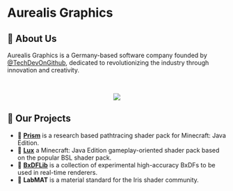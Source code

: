 # Aurealis Graphics
## 🚀 About Us

Aurealis Graphics is a  Germany-based software company founded by [@TechDevOnGithub](https://github.com/TechDevOnGithub), dedicated to revolutionizing the industry through innovation and creativity.

</br>
<p align="center">
  <img  src="https://i.imgur.com/Ji0uoEK.jpeg" />
</p>

## 🌱 Our Projects

- 💎 **[Prism](https://github.com/aurealis-Graphics/Prism-Shader)** is a research based pathtracing shader pack for Minecraft: Java Edition. 
- 💫 **[Lux](https://github.com/TechDevOnGitHub/Lux-Shader)** a Minecraft: Java Edition gameplay-oriented shader pack based on the popular BSL shader pack.
- 🔮 **[BxDFLib](https://github.com/TechDevOnGitHub/BxDFLib)** is a collection of experimental high-accuracy BxDFs to be used in real-time renderers.
- 🧪 **LabMAT** is a material standard for the Iris shader community.
